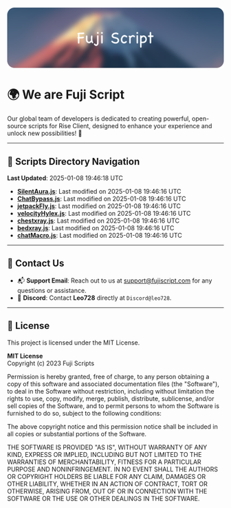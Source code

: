 ![Banner](.github/b.webp)

# 🌍 **We are Fuji Script**

Our global team of developers is dedicated to creating powerful, open-source scripts for Rise Client, designed to enhance your experience and unlock new possibilities! 🌟

---
<!-- SCRIPTS_NAVIGATION_START -->
## 📂 **Scripts Directory Navigation**

**Last Updated**: 2025-01-08 19:46:18 UTC

- **[SilentAura.js](scripts/SilentAura.js)**: Last modified on 2025-01-08 19:46:16 UTC
- **[ChatBypass.js](scripts/ChatBypass.js)**: Last modified on 2025-01-08 19:46:16 UTC
- **[jetpackFly.js](scripts/jetpackFly.js)**: Last modified on 2025-01-08 19:46:16 UTC
- **[velocityHylex.js](scripts/velocityHylex.js)**: Last modified on 2025-01-08 19:46:16 UTC
- **[chestxray.js](scripts/chestxray.js)**: Last modified on 2025-01-08 19:46:16 UTC
- **[bedxray.js](scripts/bedxray.js)**: Last modified on 2025-01-08 19:46:16 UTC
- **[chatMacro.js](scripts/chatMacro.js)**: Last modified on 2025-01-08 19:46:16 UTC

<!-- SCRIPTS_NAVIGATION_END -->

---

## 💬 **Contact Us**  
- 📬 **Support Email**: Reach out to us at [support@fujiscript.com](mailto:support@fujiscript.com) for any questions or assistance.  
- 💬 **Discord**: Contact **Leo728** directly at `Discord@leo728`.

---

## 📜 **License**

This project is licensed under the MIT License.  

**MIT License**  
Copyright (c) 2023 Fuji Scripts  

Permission is hereby granted, free of charge, to any person obtaining a copy of this software and associated documentation files (the "Software"), to deal in the Software without restriction, including without limitation the rights to use, copy, modify, merge, publish, distribute, sublicense, and/or sell copies of the Software, and to permit persons to whom the Software is furnished to do so, subject to the following conditions:  

The above copyright notice and this permission notice shall be included in all copies or substantial portions of the Software.  

THE SOFTWARE IS PROVIDED "AS IS", WITHOUT WARRANTY OF ANY KIND, EXPRESS OR IMPLIED, INCLUDING BUT NOT LIMITED TO THE WARRANTIES OF MERCHANTABILITY, FITNESS FOR A PARTICULAR PURPOSE AND NONINFRINGEMENT. IN NO EVENT SHALL THE AUTHORS OR COPYRIGHT HOLDERS BE LIABLE FOR ANY CLAIM, DAMAGES OR OTHER LIABILITY, WHETHER IN AN ACTION OF CONTRACT, TORT OR OTHERWISE, ARISING FROM, OUT OF OR IN CONNECTION WITH THE SOFTWARE OR THE USE OR OTHER DEALINGS IN THE SOFTWARE.  
